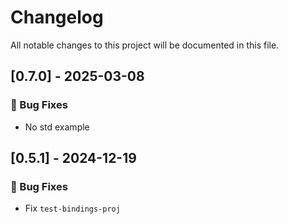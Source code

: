 # Changelog

All notable changes to this project will be documented in this file.

## [0.7.0] - 2025-03-08

### 🐛 Bug Fixes

- No std example

<!-- generated by git-cliff -->
<!-- generated by git-cliff -->
<!-- generated by git-cliff -->
<!-- generated by git-cliff -->
## [0.5.1] - 2024-12-19

### 🐛 Bug Fixes

- Fix `test-bindings-proj`

<!-- generated by git-cliff -->
